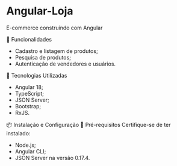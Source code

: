 # Angular-Loja
 E-commerce construindo com Angular

🚀 Funcionalidades
- Cadastro e listagem de produtos;
- Pesquisa de produtos;
- Autenticação de vendedores e usuários.

📌 Tecnologias Utilizadas
- Angular 18;
- TypeScript;
- JSON Server;
- Bootstrap;
- RxJS.

📦 Instalação e Configuração
🔹 Pré-requisitos
Certifique-se de ter instalado:
- Node.js;
- Angular CLI;
- JSON Server na versão 0.17.4.
